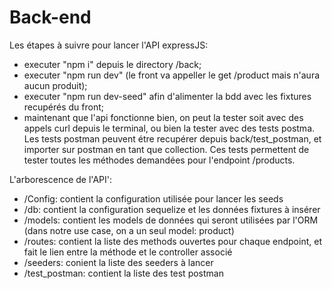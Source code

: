 # Back-end

Les étapes à suivre pour lancer l'API expressJS:

- executer "npm i" depuis le directory /back;
- executer "npm run dev" (le front va appeller le get /product mais n'aura aucun produit);
- executer "npm run dev-seed" afin d'alimenter la bdd avec les fixtures recupérés du front;
- maintenant que l'api fonctionne bien, on peut la tester soit avec des appels curl depuis le terminal, ou bien la tester avec des tests postma. Les tests postman peuvent étre recupérer depuis back/test_postman, et importer sur postman en tant que collection. Ces tests permettent de tester toutes les méthodes demandées pour l'endpoint /products.

L'arborescence de l'API':
- /Config: contient la configuration utilisée pour lancer les seeds
- /db: contient la configuration sequelize et les données fixtures à insérer
- /models: contient les models de données qui seront utilisées par l'ORM (dans notre use case, on a un seul model: product)
- /routes: contient la liste des methods ouvertes pour chaque endpoint, et fait le lien entre la méthode et le controller associé
- /seeders: conient la liste des seeders à lancer
- /test_postman: contient la liste des test postman  
